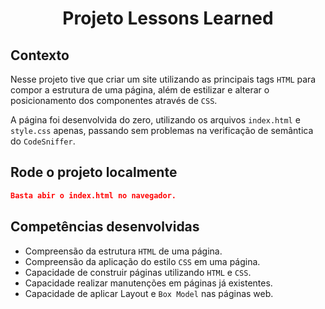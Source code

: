 # <p align="center">Projeto Lessons Learned</p>

## Contexto

Nesse projeto tive que criar um site utilizando as principais tags `HTML` para compor a estrutura de uma página, além de estilizar e alterar o posicionamento dos componentes através de `CSS`.

A página foi desenvolvida do zero, utilizando os arquivos `index.html` e `style.css` apenas, passando sem problemas na verificação de semântica do `CodeSniffer`.

## Rode o projeto localmente

```JSON
Basta abir o index.html no navegador.
```

## Competências desenvolvidas

- Compreensão da estrutura `HTML` de uma página.
- Compreensão da aplicação do estilo `CSS` em uma página.
- Capacidade de construir páginas utilizando `HTML` e `CSS`.
- Capacidade realizar manutenções em páginas já existentes.
- Capacidade de aplicar Layout e `Box Model` nas páginas web.
